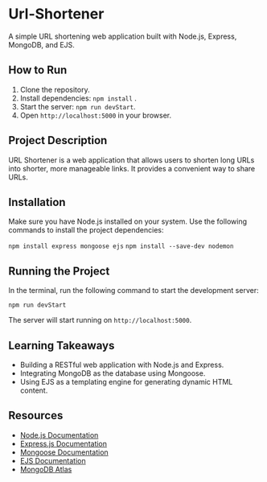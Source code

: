 # Url-Shortener

A simple URL shortening web application built with Node.js, Express, MongoDB, and EJS.

## How to Run

1. Clone the repository.
2. Install dependencies: `npm install` .
3. Start the server: `npm run devStart`.
4. Open `http://localhost:5000` in your browser.

## Project Description

URL Shortener is a web application that allows users to shorten long URLs into shorter, more manageable links. It provides a convenient way to share URLs.

## Installation

Make sure you have Node.js installed on your system. Use the following commands to install the project dependencies:

`npm install express mongoose ejs`
`npm install --save-dev nodemon`

## Running the Project

In the terminal, run the following command to start the development server:

`npm run devStart`


The server will start running on `http://localhost:5000`.

## Learning Takeaways

- Building a RESTful web application with Node.js and Express.
- Integrating MongoDB as the database using Mongoose.
- Using EJS as a templating engine for generating dynamic HTML content.

## Resources

- [Node.js Documentation](https://nodejs.org/en/docs/)
- [Express.js Documentation](https://expressjs.com/)
- [Mongoose Documentation](https://mongoosejs.com/)
- [EJS Documentation](https://ejs.co/)
- [MongoDB Atlas](https://www.mongodb.com/cloud/atlas)


